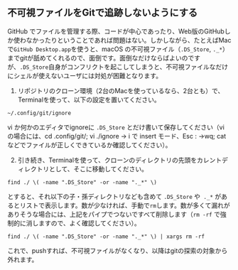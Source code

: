 ## 不可視ファイルをGitで追跡しないようにする

GitHub でファイルを管理する際、コードが中心であったり、Web版のGitHubしか使わなかったりということであれば問題はない。しかしながら、たとえばMacで`GitHub Desktop.app`を使うと、macOS の不可視ファイル（`.DS_Store`, `._*`）までgitが舐めてくれるので、面倒です。面倒なだけならばよいのですが、`.DS_Store`自身がコンフリクトを起こしてしまうと、不可視ファイルなだけにシェルが使えないユーザには対処が困難となります。

1. リポジトリのクローン環境（2台のMacを使っているなら、2台とも）で、Terminalを使って、以下の設定を置いてください。
```
~/.config/git/ignore
```
vi か何かのエディタでignoreに
`.DS_Store`
とだけ書いて保存してください（vi の場合には、cd .config/git/; vi ./ignore → i で insert モード、Esc : →wq; cat などでファイルが正しくできているか確認してください）。

2. 引き続き、Terminalを使って、クローンのディレクトリの先頭をカレントディレクトリとして、そこに移動してください。
```
find ./ \( -name ".DS_Store" -or -name "._*" \)
```
とすると、それ以下の子・孫ディレクトリなども含めて `.DS_Store` や` ._*` があるとリストで表示します。数が少なければ、手動で`rm`します。数が多くて漏れがありそうな場合には、上記をパイプでつないですべて削除します（`rm -rf` で強制的に消しますので、よく確認してください）。
```
find ./ \( -name ".DS_Store" -or -name "._*" \) | xargs rm -rf
```
これで、pushすれば、不可視ファイルがなくなり、以降はgitの探索の対象から外れます。

